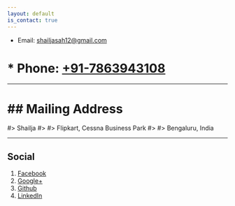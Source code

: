 ```yaml
---
layout: default
is_contact: true
---
```


* Email: [shailjasah12@gmail.com](mailto:shailjasah12@gmail.com)

# * Phone: [+91-7863943108](tel:+91-7863943108)

---

# ## Mailing Address

#> Shailja
#>
#> Flipkart, Cessna Business Park
#>
#> Bengaluru, India

---

## Social

1. [Facebook](https://www.facebook.com/shailja.sah.96)
2. [Google+](https://plus.google.com/108658969597488676654)
3. [Github](https://github.com/sailja/)
4. [LinkedIn](https://www.linkedin.com/in/shailjasah/)
